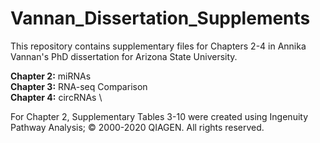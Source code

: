 # Vannan_Dissertation_Supplements
This repository contains supplementary files for Chapters 2-4 in Annika Vannan's PhD dissertation for Arizona State University.

**Chapter 2:** miRNAs \
**Chapter 3:** RNA-seq Comparison \
**Chapter 4:** circRNAs \

For Chapter 2, Supplementary Tables 3-10 were created using Ingenuity Pathway Analysis; © 2000-2020 QIAGEN. All rights reserved.
